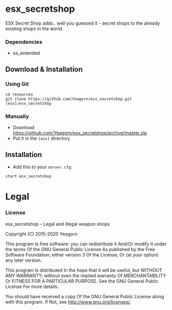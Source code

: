 # esx_secretshop

ESX Secret Shop adds.. well you guessed it - secret shops to the already existing shops in the world.

### Dependencies
- es_extended

## Download & Installation

### Using Git
```
cd resources
git clone https://github.com/Yeagorn/esx_secretshop.git [esx]/esx_secretshop
```

### Manually
- Download https://github.com/Yeagorn/esx_secretshop/archive/master.zip
- Put it in the `[esx]` directory

## Installation
- Add this to your `server.cfg`:

```
start esx_secretshop
```

# Legal
### License
esx_secretshop - Legal and illegal weapon shops

Copyright (C) 2015-2020 Yeagorn

This program Is free software: you can redistribute it And/Or modify it under the terms Of the GNU General Public License As published by the Free Software Foundation, either version 3 Of the License, Or (at your option) any later version.

This program Is distributed In the hope that it will be useful, but WITHOUT ANY WARRANTY; without even the implied warranty Of MERCHANTABILITY Or FITNESS FOR A PARTICULAR PURPOSE. See the GNU General Public License For more details.

You should have received a copy Of the GNU General Public License along with this program. If Not, see http://www.gnu.org/licenses/.
